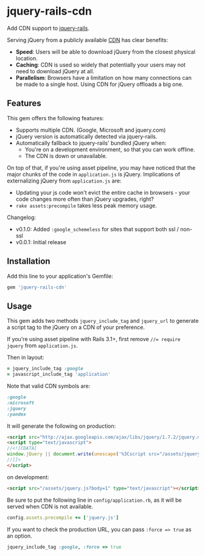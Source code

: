 # jquery-rails-cdn

Add CDN support to [jquery-rails](https://github.com/rails/jquery-rails).

Serving jQuery from a publicly available [CDN](http://en.wikipedia.org/wiki/Content_Delivery_Network) has clear benefits:

* **Speed**: Users will be able to download jQuery from the closest physical location.
* **Caching**: CDN is used so widely that potentially your users may not need to download jQuery at all.
* **Parallelism**: Browsers have a limitation on how many connections can be made to a single host. Using CDN for jQuery offloads a big one.

## Features

This gem offers the following features:

* Supports multiple CDN. (Google, Microsoft and jquery.com)
* jQuery version is automatically detected via jquery-rails.
* Automatically fallback to jquery-rails' bundled jQuery when:
  * You're on a development environment, so that you can work offline.
  * The CDN is down or unavailable.

On top of that, if you're using asset pipeline, you may have noticed that the major chunks of the code in `application.js` is jQuery. Implications of externalizing jQuery from `application.js` are:

* Updating your js code won't evict the entire cache in browsers - your code changes more often than jQuery upgrades, right?
* `rake assets:precompile` takes less peak memory usage.

Changelog:

* v0.1.0: Added `:google_schemeless` for sites that support both ssl / non-ssl
* v0.0.1: Initial release

## Installation

Add this line to your application's Gemfile:

```ruby
gem 'jquery-rails-cdn'
```

## Usage

This gem adds two methods `jquery_include_tag` and `jquery_url` to generate a script tag to the jQuery on a CDN of your preference.

If you're using asset pipeline with Rails 3.1+, first remove `//= require jquery` from `application.js`.

Then in layout:

```ruby
= jquery_include_tag :google
= javascript_include_tag 'application'
```

Note that valid CDN symbols are:

```ruby
:google
:microsoft
:jquery
:yandex
```

It will generate the following on production:

```html
<script src="http://ajax.googleapis.com/ajax/libs/jquery/1.7.2/jquery.min.js" type="text/javascript"></script>
<script type="text/javascript">
//<![CDATA[
window.jQuery || document.write(unescape('%3Cscript src="/assets/jquery-86b29a215ef746103e2469f095a4df9e.js" type="text/javascript">%3C/script>'))
//]]>
</script>
```

on development:

```html
<script src="/assets/jquery.js?body=1" type="text/javascript"></script>
```

Be sure to put the following line in `config/application.rb`, as it will be served when CDN is not available.

```ruby
config.assets.precompile += ['jquery.js']
```

If you want to check the production URL, you can pass `:force => true` as an option.

```ruby
jquery_include_tag :google, :force => true
```
